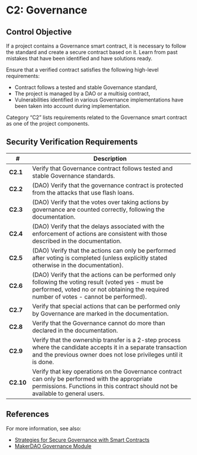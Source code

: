 # C2: Governance

## Control Objective

If a project contains a Governance smart contract, it is necessary to follow the standard and create a secure contract based on it. Learn from past mistakes that have been identified and have solutions ready.

Ensure that a verified contract satisfies the following high-level requirements:
* Contract follows a tested and stable Governance standard,
* The project is managed by a DAO or a multisig contract,
* Vulnerabilities identified in various Governance implementations have been taken into account during implementation.

Category “C2” lists requirements related to the Governance smart contract as one of the project components.

## Security Verification Requirements

| # | Description |
| --- | --- |
| **C2.1** | Verify that Governance contract follows tested and stable Governance standards. |
| **C2.2** | (DAO) Verify that the governance contract is protected from the attacks that use flash loans. |
| **C2.3** | (DAO) Verify that the votes over taking actions by governance are counted correctly, following the documentation.  |
| **C2.4** | (DAO) Verify that the delays associated with the enforcement of actions are consistent with those described in the documentation. |
| **C2.5** | (DAO) Verify that the actions can only be performed after voting is completed (unless explicitly stated otherwise in the documentation).
| **C2.6** | (DAO) Verify that the actions can be performed only following the voting result (voted yes - must be performed, voted no or not obtaining the required number of votes - cannot be performed).
| **C2.7** | Verify that special actions that can be performed only by Governance are marked in the documentation. |
| **C2.8** | Verify that the Governance cannot do more than declared in the documentation. |
| **C2.9** | Verify that the ownership transfer is a 2-step process where the candidate accepts it in a separate transaction and the previous owner does not lose privileges until it is done. |
| **C2.10** | Verify that key operations on the Governance contract can only be performed with the appropriate permissions. Functions in this contract should not be available to general users.|

## References

For more information, see also:

* [Strategies for Secure Governance with Smart Contracts](https://www.youtube.com/watch?v=GbDAmMdmh8Q)
* [MakerDAO Governance Module](https://docs.makerdao.com/smart-contract-modules/governance-module)

